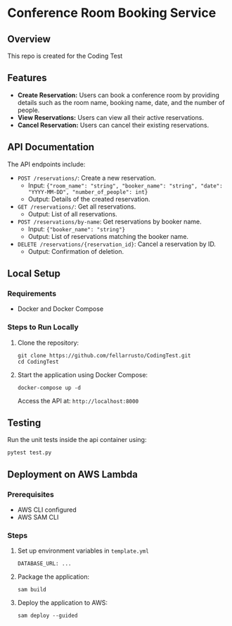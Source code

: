 
# Conference Room Booking Service

## Overview
This repo is created for the Coding Test

## Features
- **Create Reservation:** Users can book a conference room by providing details such as the room name, booking name, date, and the number of people.
- **View Reservations:** Users can view all their active reservations.
- **Cancel Reservation:** Users can cancel their existing reservations.

## API Documentation
The API endpoints include:

- `POST /reservations/`: Create a new reservation.
  - Input: `{"room_name": "string", "booker_name": "string", "date": "YYYY-MM-DD", "number_of_people": int}`
  - Output: Details of the created reservation.
- `GET /reservations/`: Get all reservations.
  - Output: List of all reservations.
- `POST /reservations/by-name`: Get reservations by booker name.
  - Input: `{"booker_name": "string"}`
  - Output: List of reservations matching the booker name.
- `DELETE /reservations/{reservation_id}`: Cancel a reservation by ID.
  - Output: Confirmation of deletion.

## Local Setup
### Requirements
- Docker and Docker Compose

### Steps to Run Locally
1. Clone the repository:
   ```
   git clone https://github.com/fellarrusto/CodingTest.git
   cd CodingTest
   ```
2. Start the application using Docker Compose:
   ```
   docker-compose up -d
   ```
   Access the API at: `http://localhost:8000`

## Testing
Run the unit tests inside the api container using:
```
pytest test.py
```

## Deployment on AWS Lambda
### Prerequisites
- AWS CLI configured
- AWS SAM CLI

### Steps
1. Set up environment variables in `template.yml`

    ``` 
    DATABASE_URL: ...
    ```
2. Package the application:
   ```
   sam build
   ```
3. Deploy the application to AWS:
   ```
   sam deploy --guided
   ```